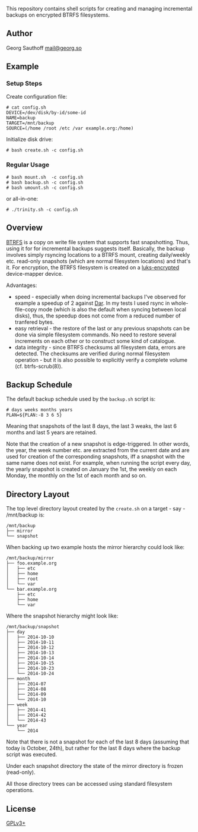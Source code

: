 This repository contains shell scripts for creating and managing
incremental backups on encrypted BTRFS filesystems.

## Author

Georg Sauthoff <mail@georg.so>

## Example

### Setup Steps

Create configuration file:

    # cat config.sh
    DEVICE=/dev/disk/by-id/some-id
    NAME=backup
    TARGET=/mnt/backup
    SOURCE=(/home /root /etc /var example.org:/home)

Initialize disk drive:

    # bash create.sh -c config.sh

### Regular Usage

    # bash mount.sh  -c config.sh
    # bash backup.sh -c config.sh
    # bash umount.sh -c config.sh

or all-in-one:

    # ./trinity.sh -c config.sh

## Overview

[BTRFS][btrfs] is a copy on write file system that supports fast
snapshotting. Thus, using it for for incremental backups suggests itself.
Basically, the backup involves simply rsyncing locations to a BTRFS mount,
creating daily/weekly etc. read-only snapshots (which are normal filesystem
locations) and that's it. For encryption, the BTRFS filesystem is
created on a [luks-encrypted][luks] device-mapper device.

Advantages:

- speed - especially when doing incremental backups I've observed for
  example a speedup of 2 against [Dar][dar]. In my tests I used rsync in
  whole-file-copy mode (which is also the default when syncing between
  local disks), thus, the speedup does not come from a reduced number of
  tranfered bytes.
- easy retrieval - the restore of the last or any previous snapshots
  can be done via simple filesystem commands. No need to restore
  several increments on each other or to construct some kind of
  catalogue.
- data integrity - since BTRFS checksums all filesystem data, errors
  are detected. The checksums are verified during normal filesystem
  operation - but it is also possible to explicitly verify
  a complete volume (cf. btrfs-scrub(8)).

## Backup Schedule

The default backup schedule used by the `backup.sh` script is:

    # days weeks months years
    PLAN=${PLAN:-8 3 6 5}

Meaning that snapshots of the last 8 days, the last 3 weaks, the last 6
months and last 5 years are retained.

Note that the creation of a new snapshot is edge-triggered. In other words,
the year, the week number etc. are extracted from the current date and are
used for creation of the corresponding snapshots, iff a snapshot with the
same name does not exist. For example, when running the script every day,
the yearly snapshot is created on January the 1st, the weekly on each
Monday, the monthly on the 1st of each month and so on.

## Directory Layout

The top level directory layout created by the `create.sh` on a
target - say - /mnt/backup is:

    /mnt/backup
    ├── mirror
    └── snapshot

When backing up two example hosts the mirror hierarchy could look like:

    /mnt/backup/mirror
    ├── foo.example.org
    │   ├── etc
    │   ├── home
    │   ├── root
    │   └── var
    └── bar.example.org
        ├── etc
        ├── home
        └── var

Where the snapshot hierarchy might look like:

    /mnt/backup/snapshot
    ├── day
    │   ├── 2014-10-10
    │   ├── 2014-10-11
    │   ├── 2014-10-12
    │   ├── 2014-10-13
    │   ├── 2014-10-14
    │   ├── 2014-10-15
    │   ├── 2014-10-23
    │   └── 2014-10-24
    ├── month
    │   ├── 2014-07
    │   ├── 2014-08
    │   ├── 2014-09
    │   └── 2014-10
    ├── week
    │   ├── 2014-41
    │   ├── 2014-42
    │   └── 2014-43
    └── year
        └── 2014

Note that there is not a snapshot for each of the last 8 days (assuming
that today is October, 24th), but rather for the last 8 days where the
backup script was executed.

Under each snapshot directory the state of the mirror directory
is frozen (read-only).

All those directory trees can be accessed using standard filesystem
operations.

## License

[GPLv3+][gpl]

[gpl]: http://www.gnu.org/copyleft/gpl.html
[btrfs]: http://en.wikipedia.org/wiki/Btrfs
[luks]: https://code.google.com/p/cryptsetup/
[dar]: http://dar.linux.free.fr/
